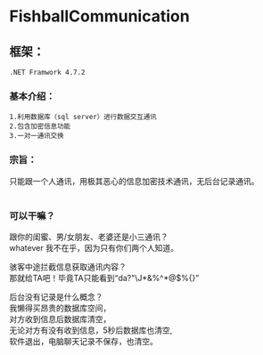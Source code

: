 # FishballCommunication
## 框架：
	.NET Framwork 4.7.2
### 基本介绍：<br>
    1.利用数据库（sql server）进行数据交互通讯
    2.包含加密信息功能
    3.一对一通讯交换
### 宗旨：<br>
只能跟一个人通讯，用极其恶心的信息加密技术通讯，无后台记录通讯。<br><br>
### 可以干嘛？<br>
跟你的闺蜜、男/女朋友、老婆还是小三通讯？<br>
	whatever 我不在乎，因为只有你们两个人知道。<br>

骇客中途拦截信息获取通讯内容？<br>
	那就给TA吧！毕竟TA只能看到“da?"\J*&%^*@$%{}”<br>

后台没有记录是什么概念？<br>
	我懒得买昂贵的数据库空间，<br>
	对方收到信息后数据库清空，<br>
	无论对方有没有收到信息，5秒后数据库也清空,<br>
	软件退出，电脑聊天记录不保存，也清空。<br>
    
    
